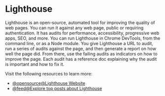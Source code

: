 # Lighthouse

Lighthouse is an open-source, automated tool for improving the quality of web pages. You can run it against any web page, public or requiring authentication. It has audits for performance, accessibility, progressive web apps, SEO, and more. You can run Lighthouse in Chrome DevTools, from the command line, or as a Node module. You give Lighthouse a URL to audit, run a series of audits against the page, and then generate a report on how well the page did. From there, use the failing audits as indicators on how to improve the page. Each audit has a reference doc explaining why the audit is important and how to fix it.

Visit the following resources to learn more:

- [@opensource@Lighthouse Website](https://github.com/GoogleChrome/lighthouse/)
- [@feed@Explore top posts about Lighthouse](https://app.daily.dev/tags/lighthouse?ref=roadmapsh)

